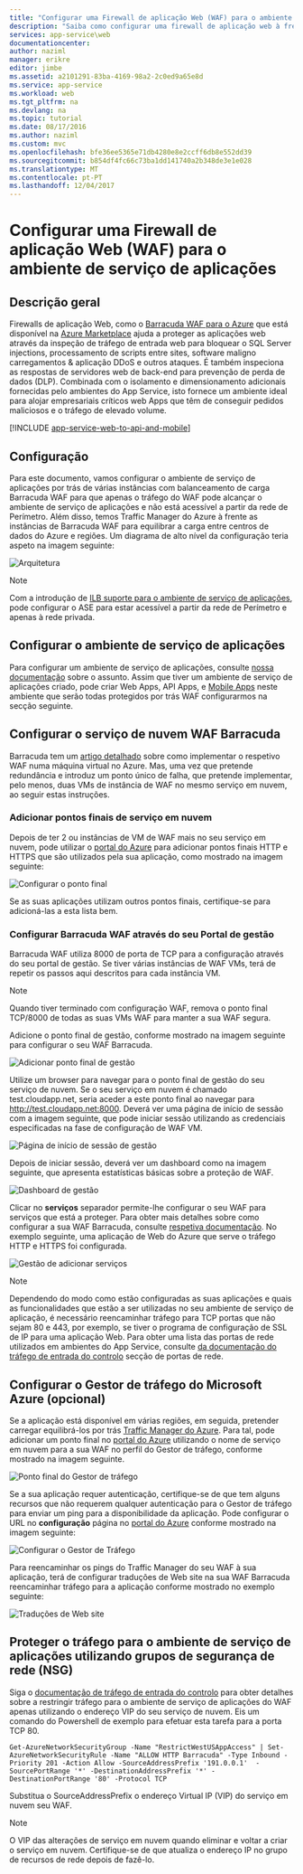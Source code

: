 ```yaml
---
title: "Configurar uma Firewall de aplicação Web (WAF) para o ambiente de serviço de aplicações"
description: "Saiba como configurar uma firewall de aplicação web à frente do seu ambiente de serviço de aplicações."
services: app-service\web
documentationcenter: 
author: naziml
manager: erikre
editor: jimbe
ms.assetid: a2101291-83ba-4169-98a2-2c0ed9a65e8d
ms.service: app-service
ms.workload: web
ms.tgt_pltfrm: na
ms.devlang: na
ms.topic: tutorial
ms.date: 08/17/2016
ms.author: naziml
ms.custom: mvc
ms.openlocfilehash: bfe36ee5365e71db4280e8e2ccff6db8e552dd39
ms.sourcegitcommit: b854df4fc66c73ba1dd141740a2b348de3e1e028
ms.translationtype: MT
ms.contentlocale: pt-PT
ms.lasthandoff: 12/04/2017
---
```

# <a name="configuring-a-web-application-firewall-waf-for-app-service-environment"></a>Configurar uma Firewall de aplicação Web (WAF) para o ambiente de serviço de aplicações
## <a name="overview"></a>Descrição geral
Firewalls de aplicação Web, como o [Barracuda WAF para o Azure](https://www.barracuda.com/programs/azure) que está disponível na [Azure Marketplace](https://azure.microsoft.com/marketplace/partners/barracudanetworks/waf-byol/) ajuda a proteger as aplicações web através da inspeção de tráfego de entrada web para bloquear o SQL Server injections, processamento de scripts entre sites, software maligno carregamentos & aplicação DDoS e outros ataques. É também inspeciona as respostas de servidores web de back-end para prevenção de perda de dados (DLP). Combinada com o isolamento e dimensionamento adicionais fornecidas pelo ambientes do App Service, isto fornece um ambiente ideal para alojar empresariais críticos web Apps que têm de conseguir pedidos maliciosos e o tráfego de elevado volume.

[!INCLUDE [app-service-web-to-api-and-mobile](../../../includes/app-service-web-to-api-and-mobile.md)] 

## <a name="setup"></a>Configuração
Para este documento, vamos configurar o ambiente de serviço de aplicações por trás de várias instâncias com balanceamento de carga Barracuda WAF para que apenas o tráfego do WAF pode alcançar o ambiente de serviço de aplicações e não está acessível a partir da rede de Perímetro. Além disso, temos Traffic Manager do Azure à frente as instâncias de Barracuda WAF para equilibrar a carga entre centros de dados do Azure e regiões. Um diagrama de alto nível da configuração teria aspeto na imagem seguinte:

![Arquitetura][Architecture] 

> [!NOTE]
> Com a introdução de [ILB suporte para o ambiente de serviço de aplicações](app-service-environment-with-internal-load-balancer.md), pode configurar o ASE para estar acessível a partir da rede de Perímetro e apenas à rede privada. 
> 
> 

## <a name="configuring-your-app-service-environment"></a>Configurar o ambiente de serviço de aplicações
Para configurar um ambiente de serviço de aplicações, consulte [nossa documentação](app-service-web-how-to-create-an-app-service-environment.md) sobre o assunto. Assim que tiver um ambiente de serviço de aplicações criado, pode criar Web Apps, API Apps, e [Mobile Apps](../../app-service-mobile/app-service-mobile-value-prop.md) neste ambiente que serão todas protegidos por trás WAF configurarmos na secção seguinte.

## <a name="configuring-your-barracuda-waf-cloud-service"></a>Configurar o serviço de nuvem WAF Barracuda
Barracuda tem um [artigo detalhado](https://campus.barracuda.com/product/webapplicationfirewall/article/WAF/DeployWAFInAzure) sobre como implementar o respetivo WAF numa máquina virtual no Azure. Mas, uma vez que pretende redundância e introduz um ponto único de falha, que pretende implementar, pelo menos, duas VMs de instância de WAF no mesmo serviço em nuvem, ao seguir estas instruções.

### <a name="adding-endpoints-to-cloud-service"></a>Adicionar pontos finais de serviço em nuvem
Depois de ter 2 ou instâncias de VM de WAF mais no seu serviço em nuvem, pode utilizar o [portal do Azure](https://portal.azure.com/) para adicionar pontos finais HTTP e HTTPS que são utilizados pela sua aplicação, como mostrado na imagem seguinte:

![Configurar o ponto final][ConfigureEndpoint]

Se as suas aplicações utilizam outros pontos finais, certifique-se para adicioná-las a esta lista bem. 

### <a name="configuring-barracuda-waf-through-its-management-portal"></a>Configurar Barracuda WAF através do seu Portal de gestão
Barracuda WAF utiliza 8000 de porta de TCP para a configuração através do seu portal de gestão. Se tiver várias instâncias de WAF VMs, terá de repetir os passos aqui descritos para cada instância VM. 

> [!NOTE]
> Quando tiver terminado com configuração WAF, remova o ponto final TCP/8000 de todas as suas VMs WAF para manter a sua WAF segura.
> 
> 

Adicione o ponto final de gestão, conforme mostrado na imagem seguinte para configurar o seu WAF Barracuda.

![Adicionar ponto final de gestão][AddManagementEndpoint]

Utilize um browser para navegar para o ponto final de gestão do seu serviço de nuvem. Se o seu serviço em nuvem é chamado test.cloudapp.net, seria aceder a este ponto final ao navegar para http://test.cloudapp.net:8000. Deverá ver uma página de início de sessão com a imagem seguinte, que pode iniciar sessão utilizando as credenciais especificadas na fase de configuração de WAF VM.

![Página de início de sessão de gestão][ManagementLoginPage]

Depois de iniciar sessão, deverá ver um dashboard como na imagem seguinte, que apresenta estatísticas básicas sobre a proteção de WAF.

![Dashboard de gestão][ManagementDashboard]

Clicar no **serviços** separador permite-lhe configurar o seu WAF para serviços que está a proteger. Para obter mais detalhes sobre como configurar a sua WAF Barracuda, consulte [respetiva documentação](https://techlib.barracuda.com/waf/getstarted1). No exemplo seguinte, uma aplicação de Web do Azure que serve o tráfego HTTP e HTTPS foi configurada.

![Gestão de adicionar serviços][ManagementAddServices]

> [!NOTE]
> Dependendo do modo como estão configuradas as suas aplicações e quais as funcionalidades que estão a ser utilizadas no seu ambiente de serviço de aplicação, é necessário reencaminhar tráfego para TCP portas que não sejam 80 e 443, por exemplo, se tiver o programa de configuração de SSL de IP para uma aplicação Web. Para obter uma lista das portas de rede utilizados em ambientes do App Service, consulte [da documentação do tráfego de entrada do controlo](app-service-app-service-environment-control-inbound-traffic.md) secção de portas de rede.
> 
> 

## <a name="configuring-microsoft-azure-traffic-manager-optional"></a>Configurar o Gestor de tráfego do Microsoft Azure (opcional)
Se a aplicação está disponível em várias regiões, em seguida, pretender carregar equilibrá-los por trás [Traffic Manager do Azure](../../traffic-manager/traffic-manager-overview.md). Para tal, pode adicionar um ponto final no [portal do Azure](https://portal.azure.com) utilizando o nome de serviço em nuvem para a sua WAF no perfil do Gestor de tráfego, conforme mostrado na imagem seguinte. 

![Ponto final do Gestor de tráfego][TrafficManagerEndpoint]

Se a sua aplicação requer autenticação, certifique-se de que tem alguns recursos que não requerem qualquer autenticação para o Gestor de tráfego para enviar um ping para a disponibilidade da aplicação. Pode configurar o URL no **configuração** página no [portal do Azure](https://portal.azure.com) conforme mostrado na imagem seguinte:

![Configurar o Gestor de Tráfego][ConfigureTrafficManager]

Para reencaminhar os pings do Traffic Manager do seu WAF à sua aplicação, terá de configurar traduções de Web site na sua WAF Barracuda reencaminhar tráfego para a aplicação conforme mostrado no exemplo seguinte:

![Traduções de Web site][WebsiteTranslations]

## <a name="securing-traffic-to-app-service-environment-using-network-security-groups-nsg"></a>Proteger o tráfego para o ambiente de serviço de aplicações utilizando grupos de segurança de rede (NSG)
Siga o [documentação de tráfego de entrada do controlo](app-service-app-service-environment-control-inbound-traffic.md) para obter detalhes sobre a restringir tráfego para o ambiente de serviço de aplicações do WAF apenas utilizando o endereço VIP do seu serviço de nuvem. Eis um comando do Powershell de exemplo para efetuar esta tarefa para a porta TCP 80.

    Get-AzureNetworkSecurityGroup -Name "RestrictWestUSAppAccess" | Set-AzureNetworkSecurityRule -Name "ALLOW HTTP Barracuda" -Type Inbound -Priority 201 -Action Allow -SourceAddressPrefix '191.0.0.1'  -SourcePortRange '*' -DestinationAddressPrefix '*' -DestinationPortRange '80' -Protocol TCP

Substitua o SourceAddressPrefix o endereço Virtual IP (VIP) do serviço em nuvem seu WAF.

> [!NOTE]
> O VIP das alterações de serviço em nuvem quando eliminar e voltar a criar o serviço em nuvem. Certifique-se de que atualiza o endereço IP no grupo de recursos de rede depois de fazê-lo. 
> 
> 

<!-- IMAGES -->
[Architecture]: ./media/app-service-app-service-environment-web-application-firewall/Architecture.png
[ConfigureEndpoint]: ./media/app-service-app-service-environment-web-application-firewall/ConfigureEndpoint.png
[AddManagementEndpoint]: ./media/app-service-app-service-environment-web-application-firewall/AddManagementEndpoint.png
[ManagementAddServices]: ./media/app-service-app-service-environment-web-application-firewall/ManagementAddServices.png
[ManagementDashboard]: ./media/app-service-app-service-environment-web-application-firewall/ManagementDashboard.png
[ManagementLoginPage]: ./media/app-service-app-service-environment-web-application-firewall/ManagementLoginPage.png
[TrafficManagerEndpoint]: ./media/app-service-app-service-environment-web-application-firewall/TrafficManagerEndpoint.png
[ConfigureTrafficManager]: ./media/app-service-app-service-environment-web-application-firewall/ConfigureTrafficManager.png
[WebsiteTranslations]: ./media/app-service-app-service-environment-web-application-firewall/WebsiteTranslations.png
